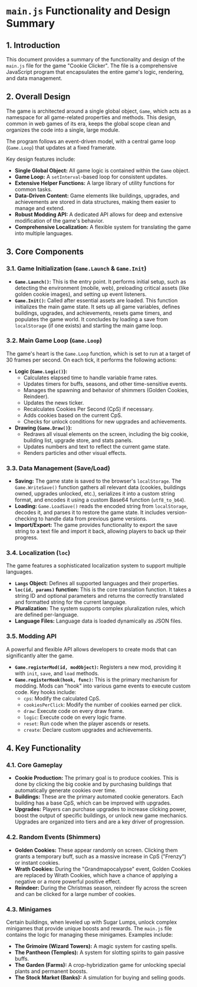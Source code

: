 # `main.js` Functionality and Design Summary

## 1. Introduction

This document provides a summary of the functionality and design of the `main.js` file for the game "Cookie Clicker". The file is a comprehensive JavaScript program that encapsulates the entire game's logic, rendering, and data management.

## 2. Overall Design

The game is architected around a single global object, `Game`, which acts as a namespace for all game-related properties and methods. This design, common in web games of its era, keeps the global scope clean and organizes the code into a single, large module.

The program follows an event-driven model, with a central game loop (`Game.Loop`) that updates at a fixed framerate.

Key design features include:
- **Single Global Object:** All game logic is contained within the `Game` object.
- **Game Loop:** A `setInterval`-based loop for consistent updates.
- **Extensive Helper Functions:** A large library of utility functions for common tasks.
- **Data-Driven Content:** Game elements like buildings, upgrades, and achievements are stored in data structures, making them easier to manage and extend.
- **Robust Modding API:** A dedicated API allows for deep and extensive modification of the game's behavior.
- **Comprehensive Localization:** A flexible system for translating the game into multiple languages.

## 3. Core Components

### 3.1. Game Initialization (`Game.Launch` & `Game.Init`)

- **`Game.Launch()`:** This is the entry point. It performs initial setup, such as detecting the environment (mobile, web), preloading critical assets (like golden cookie images), and setting up event listeners.
- **`Game.Init()`:** Called after essential assets are loaded. This function initializes the main game state. It sets up all game variables, defines buildings, upgrades, and achievements, resets game timers, and populates the game world. It concludes by loading a save from `localStorage` (if one exists) and starting the main game loop.

### 3.2. Main Game Loop (`Game.Loop`)

The game's heart is the `Game.Loop` function, which is set to run at a target of 30 frames per second. On each tick, it performs the following actions:
- **Logic (`Game.Logic()`):**
    - Calculates elapsed time to handle variable frame rates.
    - Updates timers for buffs, seasons, and other time-sensitive events.
    - Manages the spawning and behavior of shimmers (Golden Cookies, Reindeer).
    - Updates the news ticker.
    - Recalculates Cookies Per Second (CpS) if necessary.
    - Adds cookies based on the current CpS.
    - Checks for unlock conditions for new upgrades and achievements.
- **Drawing (`Game.Draw()`):**
    - Redraws all visual elements on the screen, including the big cookie, building list, upgrade store, and stats panels.
    - Updates numbers and text to reflect the current game state.
    - Renders particles and other visual effects.

### 3.3. Data Management (Save/Load)

- **Saving:** The game state is saved to the browser's `localStorage`. The `Game.WriteSave()` function gathers all relevant data (cookies, buildings owned, upgrades unlocked, etc.), serializes it into a custom string format, and encodes it using a custom Base64 function (`utf8_to_b64`).
- **Loading:** `Game.LoadSave()` reads the encoded string from `localStorage`, decodes it, and parses it to restore the game state. It includes version-checking to handle data from previous game versions.
- **Import/Export:** The game provides functionality to export the save string to a text file and import it back, allowing players to back up their progress.

### 3.4. Localization (`loc`)

The game features a sophisticated localization system to support multiple languages.
- **`Langs` Object:** Defines all supported languages and their properties.
- **`loc(id, params)` function:** This is the core translation function. It takes a string ID and optional parameters and returns the correctly translated and formatted string for the current language.
- **Pluralization:** The system supports complex pluralization rules, which are defined per-language.
- **Language Files:** Language data is loaded dynamically as JSON files.

### 3.5. Modding API

A powerful and flexible API allows developers to create mods that can significantly alter the game.
- **`Game.registerMod(id, modObject)`:** Registers a new mod, providing it with `init`, `save`, and `load` methods.
- **`Game.registerHook(hook, func)`:** This is the primary mechanism for modding. Mods can "hook" into various game events to execute custom code. Key hooks include:
    - `cps`: Modify the calculated CpS.
    - `cookiesPerClick`: Modify the number of cookies earned per click.
    - `draw`: Execute code on every draw frame.
    - `logic`: Execute code on every logic frame.
    - `reset`: Run code when the player ascends or resets.
    - `create`: Declare custom upgrades and achievements.

## 4. Key Functionality

### 4.1. Core Gameplay

- **Cookie Production:** The primary goal is to produce cookies. This is done by clicking the big cookie and by purchasing buildings that automatically generate cookies over time.
- **Buildings:** These are the primary automated cookie generators. Each building has a base CpS, which can be improved with upgrades.
- **Upgrades:** Players can purchase upgrades to increase clicking power, boost the output of specific buildings, or unlock new game mechanics. Upgrades are organized into tiers and are a key driver of progression.

### 4.2. Random Events (Shimmers)

- **Golden Cookies:** These appear randomly on screen. Clicking them grants a temporary buff, such as a massive increase in CpS ("Frenzy") or instant cookies.
- **Wrath Cookies:** During the "Grandmapocalypse" event, Golden Cookies are replaced by Wrath Cookies, which have a chance of applying a negative or a more powerful positive effect.
- **Reindeer:** During the Christmas season, reindeer fly across the screen and can be clicked for a large number of cookies.

### 4.3. Minigames

Certain buildings, when leveled up with Sugar Lumps, unlock complex minigames that provide unique boosts and rewards. The `main.js` file contains the logic for managing these minigames. Examples include:
- **The Grimoire (Wizard Towers):** A magic system for casting spells.
- **The Pantheon (Temples):** A system for slotting spirits to gain passive buffs.
- **The Garden (Farms):** A crop-hybridization game for unlocking special plants and permanent boosts.
- **The Stock Market (Banks):** A simulation for buying and selling goods.
